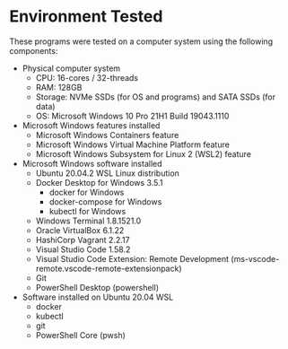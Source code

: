 # Environment Tested

These programs were tested on a computer system using the following components:

* Physical computer system
  * CPU:  16-cores / 32-threads
  * RAM:  128GB
  * Storage:  NVMe SSDs (for OS and programs) and SATA SSDs (for data)
  * OS:  Microsoft Windows 10 Pro 21H1 Build 19043.1110
* Microsoft Windows features installed
  * Microsoft Windows Containers feature
  * Microsoft Windows Virtual Machine Platform feature
  * Microsoft Windows Subsystem for Linux 2 (WSL2) feature
* Microsoft Windows software installed
  * Ubuntu 20.04.2 WSL Linux distribution
  * Docker Desktop for Windows 3.5.1
    * docker for Windows
    * docker-compose for Windows
    * kubectl for Windows
  * Windows Terminal 1.8.1521.0
  * Oracle VirtualBox 6.1.22
  * HashiCorp Vagrant 2.2.17
  * Visual Studio Code 1.58.2
  * Visual Studio Code Extension:  Remote Development (ms-vscode-remote.vscode-remote-extensionpack)
  * Git
  * PowerShell Desktop (powershell)
* Software installed on Ubuntu 20.04 WSL
  * docker
  * kubectl
  * git
  * PowerShell Core (pwsh)
